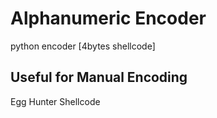 # Alphanumeric Encoder
python encoder [4bytes shellcode]

## Useful for Manual Encoding 
Egg Hunter
Shellcode

